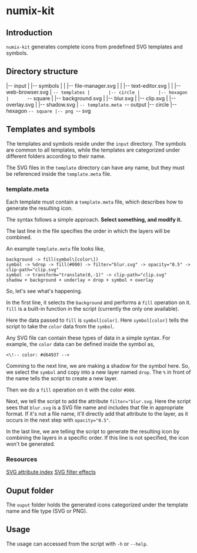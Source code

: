 # numix-kit

## Introduction

`numix-kit` generates complete icons from predefined SVG templates and symbols.

## Directory structure

|-- input
|   |-- symbols
|   |   |-- file-manager.svg
|   |   |-- text-editor.svg
|   |   |-- web-browser.svg
|   `-- templates
|       |-- circle
|       |-- hexagon
|       `-- square
|           |-- background.svg
|           |-- blur.svg
|           |-- clip.svg
|           |-- overlay.svg
|           |-- shadow.svg
|           `-- template.meta
`-- output
    |-- circle
    |-- hexagon
    `-- square
        |-- png
        `-- svg

## Templates and symbols

The templates and symbols reside under the `input` directory. The symbols are common to all templates, while the templates are categorized under different folders according to their name.

The SVG files in the `template` directory can have any name, but they must be referenced inside the `template.meta` file.

### template.meta

Each template must contain a `template.meta` file, which describes how to generate the resulting icon.

The syntax follows a simple approach. **Select something, and modify it.**

The last line in the file specifies the order in which the layers will be combined.

An example `template.meta` file looks like,

    background -> fill(symbol\[color\])
    symbol -> %drop -> fill(#000) -> filter="blur.svg" -> opacity="0.5" -> clip-path="clip.svg"
    symbol -> transform="translate(0,-1)" -> clip-path="clip.svg"
    shadow + background + underlay + drop + symbol + overlay

So, let's see what's happening.

In the first line, it selects the `background` and performs a `fill` operation on it. `fill` is a built-in function in the script (currently the only one available).

Here the data passed to `fill` is `symbol[color]`. Here `symbol[color]` tells the script to take the `color` data from the `symbol`.

Any SVG file can contain these types of data in a simple syntax. For example, the `color` data can be defined inside the symbol as,

    <\!-- color: #d64937 -->

Comming to the next line, we are making a shadow for the symbol here. So, we select the `symbol` and copy into a new layer named `drop`. The `%` in front of the name tells the script to create a new layer.

Then we do a `fill` operation on it with the color `#000`.

Next, we tell the script to add the attribute `filter="blur.svg`. Here the script sees that `blur.svg` is a SVG file name and includes that file in appropriate format. If it's not a file name, it'll directly add that attribute to the layer, as it occurs in the next step with `opacity="0.5"`.

In the last line, we are telling the script to generate the resulting icon by combining the layers in a specific order. If this line is not specified, the icon won't be generated.

### Resources

[SVG attribute index](http://www.w3.org/TR/SVG/attindex.html)
[SVG filter effects](http://www.w3.org/TR/SVG/filters.html)

## Ouput folder

The `ouput` folder holds the generated icons categorized under the template name and file type (SVG or PNG).

## Usage

The usage can accessed from the script with `-h` or `--help`.
